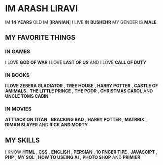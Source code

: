 # IM ARASH LIRAVI 


 IM  **14 YEARS**  OLD IM  [**IRANIAN**]  I LIVE IN  **BUSHEHR**  MY GENDER IS  **MALE**



## MY FAVORITE THINGS


### IN GAMES

 I LOVE  **GOD OF WAR**   I LOVE  **LAST OF US**  AND I LOVE  **CALL OF DUTY**

### IN BOOKS

 **I LOVE ZEBERA GLADIATOR**  ,
 **TREE HOUSE**  ,
 **HARRY POTTER**  ,
 **CASTLE OF AMIMALS**  ,
 **THE LITTLE PRINCE**  ,
 **THE POOR**  ,
 **CHRISTMAS CAROL**  AND
 **UNCLE TOMS CABIN** 
 ### IN MOVIES
 **ATTTACK ON TITAN**  ,  **BRACKING BAD**  ,  **HARRY POTTER**  ,  **MATRRIX**  ,  **DIMAN SLAYER**  AND   **RICK AND MORTY**
## MY SKILLS
I KNOW **HTML**  ,  **CSS**  ,  **ENGLISH**  ,  **PERSIAN**  ,  **10 FNGER TIPE**  ,  **JAVASCIPT**  ,  **PHP**  ,  **MY SQL**  ,  **HOW TO USEING AI**  ,  **PHOTO SHOP**  AND  **PRIMIER**

